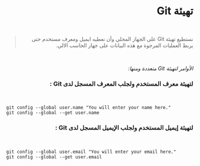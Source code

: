 <div dir="rtl">

# تهيئة Git
<br>

> نستطيع تهيئة Git على الجهاز المحلي وأن نعطيه ايميل ومعرف مستخدم حتى يربط العمليات المرجوة مع هذه البيانات على جهاز الحاسب الالي.
<br>

*الأوامر لتهيئة Git متعددة ومنها:* 
<br>

### لتهيئة معرف المستخدم ولجلب المعرف المسجل لدى Git :
<br>

<div dir="ltr">

```
git config --global user.name "You will enter your name here." 
git config --global --get user.name
```

</div>

### لتهيئة إيميل المستخدم ولجلب الإيميل المسجل لدى Git :
<br>

<div dir="ltr">

```
git config --global user.email "You will enter your email here." 
git config --global --get user.email
```

</div>

</div>